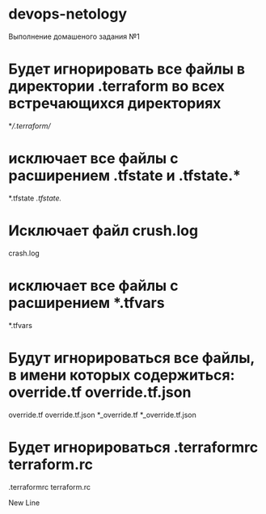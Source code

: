 # devops-netology
Выполнение домашеного задания №1

# Будет игнорировать все файлы в директории .terraform во всех встречающихся директориях
**/.terraform/*

# исключает все файлы с расширением .tfstate и .tfstate.*
*.tfstate
*.tfstate.*

# Исключает файл crush.log
crash.log

# исключает все файлы с расширением *.tfvars
*.tfvars

# Будут игнорироваться все файлы, в имени которых содержиться:  override.tf override.tf.json
override.tf
override.tf.json
*_override.tf
*_override.tf.json

# Будет игнорироваться .terraformrc terraform.rc
.terraformrc
terraform.rc

New Line
